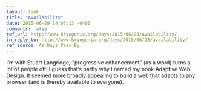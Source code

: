 ```yaml
---
layout: link
title: "Availability"
date: 2015-06-29 14:05:13 -0400
comments: false
ref_url: http://www.kryogenix.org/days/2015/06/28/availability/
in_reply_to: http://www.kryogenix.org/days/2015/06/28/availability/
ref_source: As Days Pass By
---
```


I’m with Stuart Langridge, "progressive enhancement" (as a word) turns a lot of people off. I guess that’s partly why I named my book Adaptive Web Design. It seemed more broadly appealing to build a web that adapts to any browser (and is thereby available to everyone).
